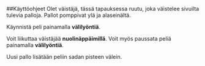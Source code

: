 ##Käyttöohjeet
Olet väistäjä, tässä tapauksessa ruutu, joka väistelee sivuilta tulevia palloja. Pallot pomppivat ylä ja alaseinältä.

Käynnistä peli painamalla **välilyöntiä**.

Voit liikuttaa väistäjää **nuolinäppäimillä**.
Voit myös paussata peliä painamalla **välilyöntiä**.


Uusi pallo lisätään peliin sadan pisteen välein.